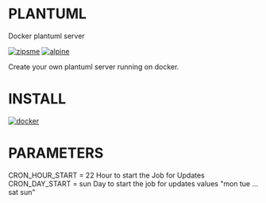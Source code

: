 # PLANTUML  
Docker plantuml server 

[![zipsme](https://img.shields.io/static/v1?label=based_on&message=plantuml&color=blue)](https://plantuml.com/fr/) 
[![alpine](https://img.shields.io/static/v1?label=using&message=plantuml-server&color=orange)](https://github.com/plantuml/plantuml-server) 

Create your own plantuml server running on docker. 
 
# INSTALL 
[![docker](https://img.shields.io/static/v1?label=docker&message=plantuml&color=green)](https://registry.hub.docker.com/r/goodlinux/plantuml) 
 
# PARAMETERS 

 CRON_HOUR_START = 22        Hour to start the Job for Updates  
 CRON_DAY_START = sun        Day to start the job for updates values "mon tue ... sat sun"
